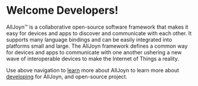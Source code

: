 # Welcome Developers!

AllJoyn&trade; is a collaborative open-source software framework that makes
it easy for devices and apps to discover and communicate with each
other. It supports many language bindings and can be easily integrated
into platforms small and large. The AllJoyn framework defines a common way for
devices and apps to communicate with one another ushering a new
wave of interoperable devices to make the Internet of Things a
reality.

Use above navigation to [learn][learn] more about AllJoyn
to learn more about [developing][develop] for AllJoyn, and
open-source project.

[learn]: /learn
[develop]: /develop
